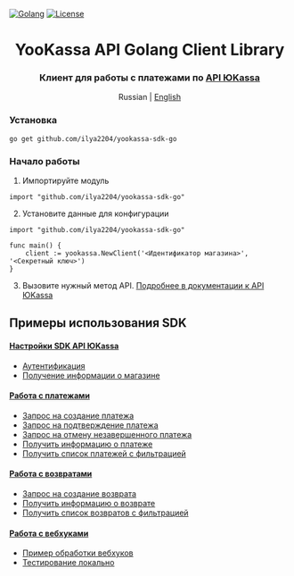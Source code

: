 [![Golang](https://img.shields.io/badge/Go-v1.19-EEEEEE?logo=go&logoColor=white&labelColor=00ADD8)](https://go.dev/)
[![License](https://img.shields.io/pypi/l/yookassa.svg)](LICENSE)

<div align="center">
    <h1 align="center">YooKassa API Golang Client Library
    </h1>
    <h3 align="center">Клиент для работы с платежами по <a href="https://yookassa.ru/developers/api">API ЮKassa</a>
    </h3>
    <p align="center">
        Russian | <a href="README.en.md">English</a> 
    </p>
</div>

### Установка
`go get github.com/ilya2204/yookassa-sdk-go`

### Начало работы
1. Импортируйте модуль
```golang
import "github.com/ilya2204/yookassa-sdk-go"
```
2. Установите данные для конфигурации
```golang
import "github.com/ilya2204/yookassa-sdk-go"

func main() {
    client := yookassa.NewClient('<Идентификатор магазина>', '<Секретный ключ>')	
}
```
3. Вызовите нужный метод API. [Подробнее в документации к API ЮKassa](https://yookassa.ru/developers/api)

## Примеры использования SDK
#### [Настройки SDK API ЮKassa](https://github.com/ilya2204/yookassa-sdk-go/blob/main/docs/examples/01-configuration.md)
* [Аутентификация](https://github.com/ilya2204/yookassa-sdk-go/blob/main/docs/examples/01-configuration.md#Аутентификация)
* [Получение информации о магазине](https://github.com/ilya2204/yookassa-sdk-go/blob/main/docs/examples/01-configuration.md#Получение-информации-о-магазине)
#### [Работа с платежами](https://github.com/ilya2204/yookassa-sdk-go/blob/main/docs/examples/02-payments.md)
* [Запрос на создание платежа](https://github.com/ilya2204/yookassa-sdk-go/blob/main/docs/examples/02-payments.md#Запрос-на-создание-платежа)
* [Запрос на подтверждение платежа](https://github.com/ilya2204/yookassa-sdk-go/blob/main/docs/examples/02-payments.md#Запрос-на-подтверждение-платежа)
* [Запрос на отмену незавершенного платежа](https://github.com/ilya2204/yookassa-sdk-go/blob/main/docs/examples/02-payments.md#Запрос-на-отмену-незавершенного-платежа)
* [Получить информацию о платеже](https://github.com/ilya2204/yookassa-sdk-go/blob/main/docs/examples/02-payments.md#Получить-информацию-о-платеже)
* [Получить список платежей с фильтрацией](https://github.com/ilya2204/yookassa-sdk-go/blob/main/docs/examples/02-payments.md#Получить-список-платежей-с-фильтрацией)
#### [Работа с возвратами](https://github.com/ilya2204/yookassa-sdk-go/blob/main/docs/examples/03-refunds.md)
* [Запрос на создание возврата](https://github.com/ilya2204/yookassa-sdk-go/blob/main/docs/examples/03-refunds.md#Запрос-на-создание-возврата)
* [Получить информацию о возврате](https://github.com/ilya2204/yookassa-sdk-go/blob/main/docs/examples/03-refunds.md#Получить-информацию-о-возврате)
* [Получить список возвратов с фильтрацией](https://github.com/ilya2204/yookassa-sdk-go/blob/main/docs/examples/03-refunds.md#Получить-список-возвратов-с-фильтрацией)
#### [Работа с вебхуками](https://github.com/ilya2204/yookassa-sdk-go/blob/main/docs/examples/04-webhooks.md)
* [Пример обработки вебхуков](https://github.com/ilya2204/yookassa-sdk-go/blob/main/docs/examples/04-webhooks.md#Пример-обработки-вебхуков)
* [Тестирование локально](https://github.com/ilya2204/yookassa-sdk-go/blob/main/docs/examples/04-webhooks.md#Тестирование-локально)



